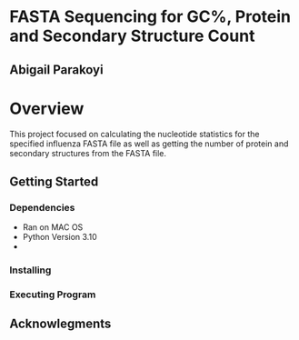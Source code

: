# FASTA Sequencing for GC%, Protein and Secondary Structure Count
## Abigail Parakoyi 

# Overview 
This project focused on calculating the nucleotide statistics for the specified influenza FASTA file as well as getting the number of protein and secondary structures from the FASTA file. 

## Getting Started
### Dependencies 
* Ran on MAC OS
* Python Version 3.10
* 
### Installing 

### Executing Program 

## Acknowlegments
